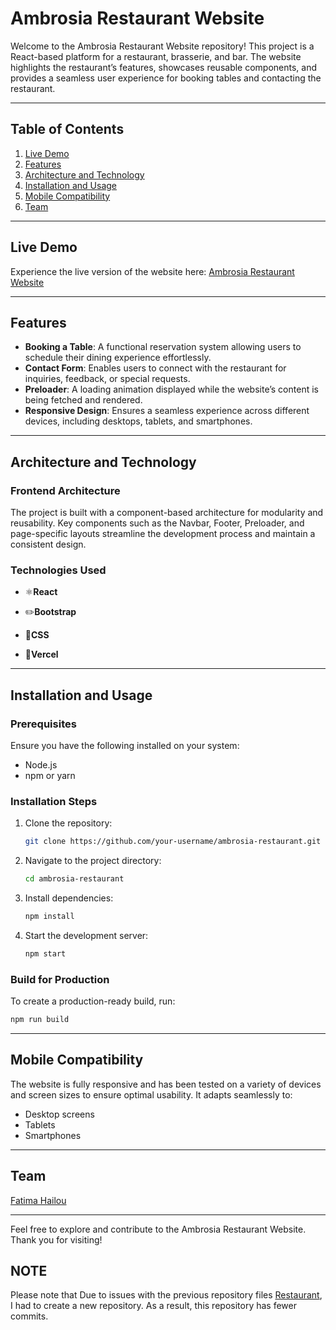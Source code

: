 # Ambrosia Restaurant Website

Welcome to the Ambrosia Restaurant Website repository! This project is a React-based platform for a restaurant, brasserie, and bar. The website highlights the restaurant’s features, showcases reusable components, and provides a seamless user experience for booking tables and contacting the restaurant.

---

## Table of Contents

1. [Live Demo](#live-demo)
2. [Features](#features)
3. [Architecture and Technology](#architecture-and-technology)
4. [Installation and Usage](#installation-and-usage)
5. [Mobile Compatibility](#mobile-compatibility)
6. [Team](#team)

---

## Live Demo

Experience the live version of the website here: [Ambrosia Restaurant Website](https://restaurant-ambrosia.vercel.app/)

---

## Features

- **Booking a Table**: A functional reservation system allowing users to schedule their dining experience effortlessly.
- **Contact Form**: Enables users to connect with the restaurant for inquiries, feedback, or special requests.
- **Preloader**: A loading animation displayed while the website’s content is being fetched and rendered.
- **Responsive Design**: Ensures a seamless experience across different devices, including desktops, tablets, and smartphones.

---

## Architecture and Technology

### Frontend Architecture
The project is built with a component-based architecture for modularity and reusability. Key components such as the Navbar, Footer, Preloader, and page-specific layouts streamline the development process and maintain a consistent design.

### Technologies Used

- ⚛️**React** 
  

- ✏️**Bootstrap** 


- 🎨**CSS** 


- 🌟**Vercel** 
  
---

## Installation and Usage

### Prerequisites
Ensure you have the following installed on your system:
- Node.js
- npm or yarn

### Installation Steps
1. Clone the repository:
   ```bash
   git clone https://github.com/your-username/ambrosia-restaurant.git
   ```
2. Navigate to the project directory:
   ```bash
   cd ambrosia-restaurant
   ```
3. Install dependencies:
   ```bash
   npm install
   ```
4. Start the development server:
   ```bash
   npm start
   ```

### Build for Production
To create a production-ready build, run:
```bash
npm run build
```

---

## Mobile Compatibility

The website is fully responsive and has been tested on a variety of devices and screen sizes to ensure optimal usability. It adapts seamlessly to:
- Desktop screens
- Tablets
- Smartphones

---


## Team

[Fatima Hailou](https://github.com/Fatima20027)

---

Feel free to explore and contribute to the Ambrosia Restaurant Website. Thank you for visiting!

## NOTE
Please note that Due to issues with the previous repository files [Restaurant](https://github.com/Fatima20027/Restaurant/tree/main/dashboard1), I had to create a new repository. As a result, this repository has fewer commits.